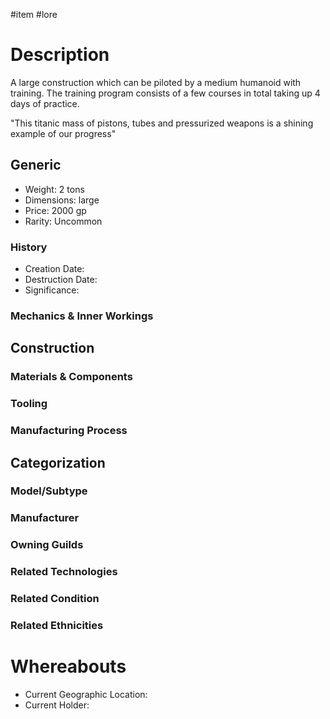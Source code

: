#item #lore 
# Description
A large construction which can be piloted by a medium humanoid with training. The training program consists of a few courses in total taking up 4 days of practice.

"This titanic mass of pistons, tubes and pressurized weapons is a shining example of our progress"
## Generic
- Weight: 2 tons
- Dimensions: large
- Price: 2000 gp
- Rarity: Uncommon

### History
- Creation Date:
- Destruction Date:
- Significance:

### Mechanics & Inner Workings

## Construction
### Materials & Components

### Tooling

### Manufacturing Process

## Categorization
### Model/Subtype

### Manufacturer

### Owning Guilds

### Related Technologies

### Related Condition

### Related Ethnicities

# Whereabouts
- Current Geographic Location:
- Current Holder: